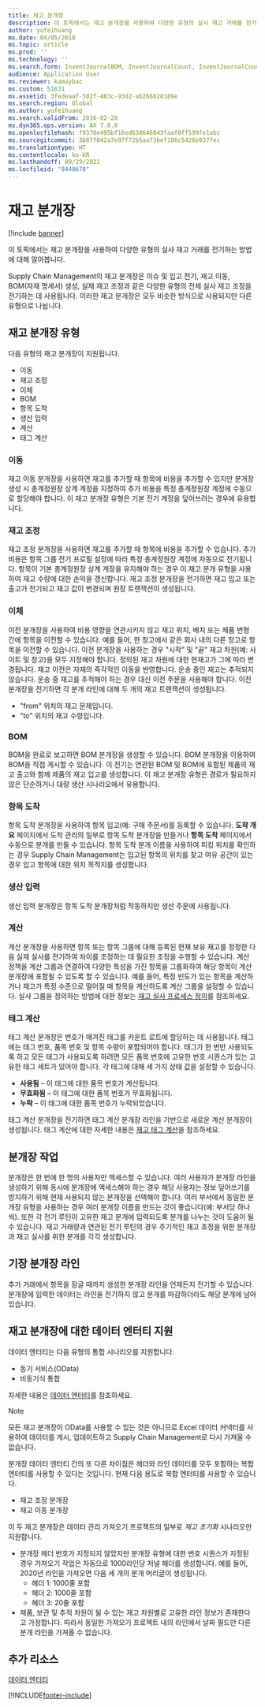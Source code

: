 ```yaml
---
title: 재고 분개장
description: 이 토픽에서는 재고 분개장을 사용하여 다양한 유형의 실사 재고 거래를 전기하는 방법에 대해 알아봅니다.
author: yufeihuang
ms.date: 04/05/2018
ms.topic: article
ms.prod: ''
ms.technology: ''
ms.search.form: InventJournalBOM, InventJournalCount, InventJournalCountTag, InventJournalLossProfit, InventJournalMovement, InventJournalTransfer, WMSJournalTable
audience: Application User
ms.reviewer: kamaybac
ms.custom: 51631
ms.assetid: 3fedeaaf-502f-483c-93d2-ab266828189e
ms.search.region: Global
ms.author: yufeihuang
ms.search.validFrom: 2016-02-28
ms.dyn365.ops.version: AX 7.0.0
ms.openlocfilehash: f9370e495bf16ed638646843faaf0ff599fe1abc
ms.sourcegitcommit: 3b87f042a7e97f72b5aa73bef186c5426b937fec
ms.translationtype: HT
ms.contentlocale: ko-KR
ms.lasthandoff: 09/29/2021
ms.locfileid: "8448678"
---
```

# <a name="inventory-journals"></a>재고 분개장

[!include [banner](../includes/banner.md)]

이 토픽에서는 재고 분개장을 사용하여 다양한 유형의 실사 재고 거래를 전기하는 방법에 대해 알아봅니다.

Supply Chain Management의 재고 분개장은 이슈 및 입고 전기, 재고 이동, BOM(자재 명세서) 생성, 실제 재고 조정과 같은 다양한 유형의 전체 실사 재고 조정을 전기하는 데 사용됩니다. 이러한 재고 분개장은 모두 비슷한 방식으로 사용되지만 다른 유형으로 나뉩니다.

## <a name="types-of-inventory-journals"></a>재고 분개장 유형
다음 유형의 재고 분개장이 지원됩니다.

-   이동
-   재고 조정
-   이체
-   BOM
-   항목 도착
-   생산 입력
-   계산
-   태그 계산

### <a name="movement"></a>이동

재고 이동 분개장을 사용하면 재고를 추가할 때 항목에 비용을 추가할 수 있지만 분개장 생성 시 총계정원장 상계 계정을 지정하여 추가 비용을 특정 총계정원장 계정에 수동으로 할당해야 합니다. 이 재고 분개장 유형은 기본 전기 계정을 덮어쓰려는 경우에 유용합니다.

### <a name="inventory-adjustment"></a>재고 조정

재고 조정 분개장을 사용하면 재고를 추가할 때 항목에 비용을 추가할 수 있습니다. 추가 비용은 항목 그룹 전기 프로필 설정에 따라 특정 총계정원장 계정에 자동으로 전기됩니다. 항목이 기본 총계정원장 상계 계정을 유지해야 하는 경우 이 재고 분개 유형을 사용하여 재고 수량에 대한 손익을 갱신합니다. 재고 조정 분개장을 전기하면 재고 입고 또는 출고가 전기되고 재고 값이 변경되며 원장 트랜잭션이 생성됩니다.

### <a name="transfer"></a>이체

이전 분개장을 사용하여 비용 영향을 연관시키지 않고 재고 위치, 배치 또는 제품 변형 간에 항목을 이전할 수 있습니다. 예를 들어, 한 창고에서 같은 회사 내의 다른 창고로 항목을 이전할 수 있습니다. 이전 분개장을 사용하는 경우 "시작" 및 "끝" 재고 차원(예: 사이트 및 창고)을 모두 지정해야 합니다. 정의된 재고 차원에 대한 현재고가 그에 따라 변경됩니다. 재고 이전은 자재의 즉각적인 이동을 반영합니다. 운송 중인 재고는 추적되지 않습니다. 운송 중 재고를 추적해야 하는 경우 대신 이전 주문을 사용해야 합니다. 이전 분개장을 전기하면 각 분개 라인에 대해 두 개의 재고 트랜잭션이 생성됩니다.

-   "from" 위치의 재고 문제입니다.
-   "to" 위치의 재고 수령입니다.

### <a name="bom"></a>BOM

BOM을 완료로 보고하면 BOM 분개장을 생성할 수 있습니다. BOM 분개장을 이용하여 BOM을 직접 게시할 수 있습니다. 이 전기는 연관된 BOM 및 BOM에 포함된 제품의 재고 출고와 함께 제품의 재고 입고를 생성합니다. 이 재고 분개장 유형은 경로가 필요하지 않은 단순하거나 대량 생산 시나리오에서 유용합니다.

### <a name="item-arrival"></a>항목 도착

항목 도착 분개장을 사용하여 항목 입고(예: 구매 주문서)를 등록할 수 있습니다. **도착 개요** 페이지에서 도착 관리의 일부로 항목 도착 분개장을 만들거나 **항목 도착** 페이지에서 수동으로 분개를 만들 수 있습니다. 항목 도착 분개 이름을 사용하여 피킹 위치를 확인하는 경우 Supply Chain Management는 입고된 항목의 위치를 찾고 여유 공간이 있는 경우 입고 항목에 대한 위치 목적지를 생성합니다.

### <a name="production-input"></a>생산 입력

생산 입력 분개장은 항목 도착 분개장처럼 작동하지만 생산 주문에 사용됩니다.

### <a name="counting"></a>계산

계산 분개장을 사용하면 항목 또는 항목 그룹에 대해 등록된 현재 보유 재고를 정정한 다음 실제 실사를 전기하여 차이를 조정하는 데 필요한 조정을 수행할 수 있습니다. 계산 정책을 계산 그룹과 연결하여 다양한 특성을 가진 항목을 그룹화하여 해당 항목이 계산 분개장에 포함될 수 있도록 할 수 있습니다. 예를 들어, 특정 빈도가 있는 항목을 계산하거나 재고가 특정 수준으로 떨어질 때 항목을 계산하도록 계산 그룹을 설정할 수 있습니다. 실사 그룹을 정의하는 방법에 대한 정보는 [재고 실사 프로세스 정의](tasks/define-inventory-counting-processes.md)를 참조하세요.

### <a name="tag-counting"></a>태그 계산

태그 계산 분개장은 번호가 매겨진 태그를 카운트 로트에 할당하는 데 사용됩니다. 태그에는 태그 번호, 품목 번호 및 항목 수량이 포함되어야 합니다. 태그가 한 번만 사용되도록 하고 모든 태그가 사용되도록 하려면 모든 품목 번호에 고유한 번호 시퀀스가 있는 고유한 태그 세트가 있어야 합니다. 각 태그에 대해 세 가지 상태 값을 설정할 수 있습니다.

-   **사용됨** – 이 태그에 대한 품목 번호가 계산됩니다.
-   **무효화됨** – 이 태그에 대한 품목 번호가 무효화됩니다.
-   **누락** – 이 태그에 대한 품목 번호가 누락되었습니다.

태그 계산 분개장을 전기하면 태그 계산 분개장 라인을 기반으로 새로운 계산 분개장이 생성됩니다. 태그 계산에 대한 자세한 내용은 [재고 태그 계산](inventory-tag-counting.md)을 참조하세요.

## <a name="working-with-journals"></a>분개장 작업
분개장은 한 번에 한 명의 사용자만 액세스할 수 있습니다. 여러 사용자가 분개장 라인을 생성하기 위해 동시에 분개장에 액세스해야 하는 경우 해당 사용자는 정보 덮어쓰기를 방지하기 위해 현재 사용되지 않는 분개장을 선택해야 합니다. 여러 부서에서 동일한 분개장 유형을 사용하는 경우 여러 분개장 이름을 만드는 것이 좋습니다(예: 부서당 하나씩). 또한 각 전기 루틴이 고유한 재고 분개에 입력되도록 분개를 나누는 것이 도움이 될 수 있습니다. 재고 거래량과 연관된 전기 루틴의 경우 주기적인 재고 조정을 위한 분개장과 재고 실사를 위한 분개를 각각 생성합니다.

## <a name="posting-journal-lines"></a>기장 분개장 라인
추가 거래에서 항목을 잠글 때까지 생성한 분개장 라인을 언제든지 전기할 수 있습니다. 분개장에 입력한 데이터는 라인을 전기하지 않고 분개를 마감하더라도 해당 분개에 남아 있습니다.

## <a name="data-entity-support-for-inventory-journals"></a>재고 분개장에 대한 데이터 엔터티 지원

데이터 엔터티는 다음 유형의 통합 시나리오를 지원합니다.
-    동기 서비스(OData)
-  비동기식 통합

자세한 내용은 [데이터 엔터티](../../fin-ops-core/dev-itpro/data-entities/data-entities.md)를 참조하세요.

> [!NOTE]
> 모든 재고 분개장이 OData를 사용할 수 있는 것은 아니므로 Excel 데이터 커넥터를 사용하여 데이터를 게시, 업데이트하고 Supply Chain Management로 다시 가져올 수 없습니다. 

분개장 데이터 엔터티 간의 또 다른 차이점은 헤더와 라인 데이터를 모두 포함하는 복합 엔터티를 사용할 수 있다는 것입니다. 현재 다음 용도로 복합 엔터티를 사용할 수 있습니다.
-   재고 조정 분개장
-   재고 이동 분개장

이 두 재고 분개장은 데이터 관리 가져오기 프로젝트의 일부로 *재고 초기화* 시나리오만 지원합니다.
-  분개장 헤더 번호가 지정되지 않았지만 분개장 유형에 대한 번호 시퀀스가 지정된 경우 가져오기 작업은 자동으로 1000라인당 저널 헤더를 생성합니다. 예를 들어, 2020년 라인을 가져오면 다음 세 개의 분개 머리글이 생성됩니다.
    -  헤더 1: 1000줄 포함
    -  헤더 2: 1000줄 포함
    -  헤더 3: 20줄 포함
-  제품, 보관 및 추적 차원이 될 수 있는 재고 차원별로 고유한 라인 정보가 존재한다고 가정합니다. 따라서 동일한 가져오기 프로젝트 내의 라인에서 날짜 필드만 다른 분개 라인을 가져올 수 없습니다.

## <a name="additional-resources"></a>추가 리소스

[데이터 엔터티](../../fin-ops-core/dev-itpro/data-entities/data-entities.md)


[!INCLUDE[footer-include](../../includes/footer-banner.md)]